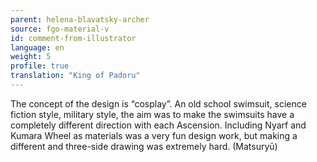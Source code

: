 ```yaml
---
parent: helena-blavatsky-archer
source: fgo-material-v
id: comment-from-illustrator
language: en
weight: 5
profile: true
translation: "King of Padoru"
---
```


The concept of the design is “cosplay”. An old school swimsuit, science fiction style, military style, the aim was to make the swimsuits have a completely different direction with each Ascension. Including Nyarf and Kumara Wheel as materials was a very fun design work, but making a different and three-side drawing was extremely hard. (Matsuryū)
